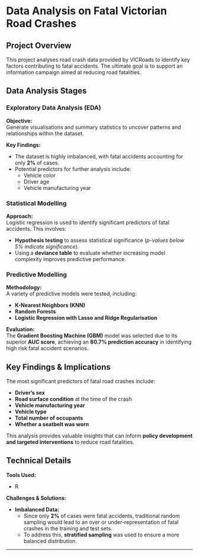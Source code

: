 # Data Analysis on Fatal Victorian Road Crashes  

## Project Overview  
This project analyses road crash data provided by VICRoads to identify key factors contributing to fatal accidents. The ultimate goal is to support an information campaign aimed at reducing road fatalities.  

## Data Analysis Stages  

### Exploratory Data Analysis (EDA)  
**Objective:**  
Generate visualisations and summary statistics to uncover patterns and relationships within the dataset.  

**Key Findings:**  
- The dataset is highly imbalanced, with fatal accidents accounting for only **2%** of cases.  
- Potential predictors for further analysis include:  
  - Vehicle color  
  - Driver age  
  - Vehicle manufacturing year  

### Statistical Modelling  
**Approach:**  
Logistic regression is used to identify significant predictors of fatal accidents. This involves:  
- **Hypothesis testing** to assess statistical significance (*p-values below 5% indicate significance*).  
- Using a **deviance table** to evaluate whether increasing model complexity improves predictive performance.  

### Predictive Modelling  
**Methodology:**  
A variety of predictive models were tested, including:  
- **K-Nearest Neighbors (KNN)**  
- **Random Forests**  
- **Logistic Regression with Lasso and Ridge Regularisation**  

**Evaluation:**  
The **Gradient Boosting Machine (GBM)** model was selected due to its superior **AUC score**, achieving an **80.7% prediction accuracy** in identifying high risk fatal accident scenarios.  

## Key Findings & Implications  
The most significant predictors of fatal road crashes include:  
- **Driver’s sex**  
- **Road surface condition** at the time of the crash  
- **Vehicle manufacturing year**  
- **Vehicle type**  
- **Total number of occupants**  
- **Whether a seatbelt was worn**  

This analysis provides valuable insights that can inform **policy development and targeted interventions** to reduce road fatalities.  

## Technical Details  
**Tools Used:**  
- R

**Challenges & Solutions:**  
- **Imbalanced Data:**  
  - Since only **2%** of cases were fatal accidents, traditional random sampling would lead to an over or under-representation of fatal crashes in the training and test sets.  
  - To address this, **stratified sampling** was used to ensure a more balanced distribution.
  
---

